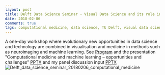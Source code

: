 ```yaml
---
layout: post
title: Delft Data Science Seminar - Visual Data Science and its role in Computational Medicine
date: 2018-02-06
comments: true
tags: computational medicine, data science, TU Delft, visual data science, machine learning
---
```


A one-day workshop where evolutionary new opportunities in data science and technology are combined in visualisation and medicine in methods such as neuroimaging and machine learning.
See [Program](https://www.tudelft.nl/en/eemcs/cooperation/delft-data-science/news-events/events-archive/visual-data-science-and-its-role-in-computational-medicine/) and the presentation "Computational medicine and machine learning – opportunities and challenges" [PPTX](https://drive.google.com/open?id=1ZS4ZvzL3U1Sv8PfBfTvRluvOaYUy8kXU) and my panel discussion input [PPTX](https://drive.google.com/open?id=1gDpsc7LtMH7j5llP1HxYO1F4FySJdGPu)
![Delft_data_science_seminar_20180206_computational_medicine](http://arvidl.github.io/images/2018-02-06-Delft-data-science-seminar-computational-medicine.png "Delft Data Science Seminar 2018-02-06 - Computational Medicine")

